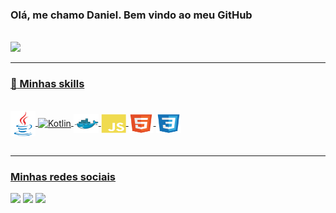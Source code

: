 ### Olá, me chamo Daniel. Bem vindo ao meu GitHub 
<br>
<div align="auto">
  <a href="https://github.com/danielnettoo">
  <img height="180em" src="https://github-readme-stats.vercel.app/api/top-langs/?username=danielnettoo&layout=compact&langs_count=7&theme=dracula"/>
</div>

 <hr>

### :rocket: Minhas skills
<br>   
<div style="display: inline_block">
  <img align="center" alt="Java" height="40" width="40" src="https://raw.githubusercontent.com/izumin5210/emojipack-for-devicon/master/png/java.png">
  <img align="center" alt="Kotlin" height="30" width="30" src="https://cdn.freebiesupply.com/logos/large/2x/kotlin-1-logo-png-transparent.png">
  <img align="center" alt="Docker" height="30" width="40" src="https://raw.githubusercontent.com/izumin5210/emojipack-for-devicon/master/png/docker.png">
  <img align="center" alt="Js" height="30" width="40" src="https://raw.githubusercontent.com/devicons/devicon/master/icons/javascript/javascript-plain.svg">
  <img align="center" alt="HTML" height="30" width="40" src="https://raw.githubusercontent.com/devicons/devicon/master/icons/html5/html5-original.svg">
  <img align="center" alt="CSS" height="30" width="40" src="https://raw.githubusercontent.com/devicons/devicon/master/icons/css3/css3-original.svg">
</div>
 <br>
 <hr>

  ### Minhas redes sociais

<div> 
  <a href="https://instagram.com/eudanielnetto" target="_blank"><img src="https://img.shields.io/badge/-Instagram-%23E4405F?style=for-the-badge&logo=instagram&logoColor=white" target="_blank"></a>
  <a href = "mailto:dan.m.netto@gmail.com"><img src="https://img.shields.io/badge/-Gmail-%23333?style=for-the-badge&logo=gmail&logoColor=white" target="_blank"></a>
  <a href="https://www.linkedin.com/in/danielnettoo/" target="_blank"><img src="https://img.shields.io/badge/-LinkedIn-%230077B5?style=for-the-badge&logo=linkedin&logoColor=white" target="_blank"></a> 

</div>
